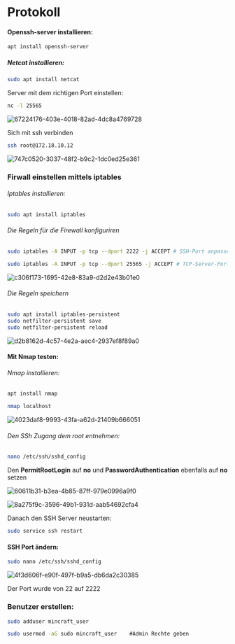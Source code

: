 # Protokoll

#### Openssh-server installieren:

```bash
apt install openssh-server
```



##### Netcat installieren:

```bash
sudo apt install netcat
```

Server mit dem richtigen Port einstellen:

```bash
nc -l 25565
```

![67224176-403e-4018-82ad-4dc8a4769728](file:///C:/Users/bsulj/Pictures/Typedown/67224176-403e-4018-82ad-4dc8a4769728.png)

Sich mit ssh verbinden

```bash
ssh root@172.18.10.12
```

![747c0520-3037-48f2-b9c2-1dc0ed25e361](file:///C:/Users/bsulj/Pictures/Typedown/747c0520-3037-48f2-b9c2-1dc0ed25e361.png)

### Firwall einstellen mittels iptables

###### Iptables installieren:

```bash
sudo apt install iptables
```

###### Die Regeln für die Firewall konfiguriren

```bash
sudo iptables -A INPUT -p tcp --dport 2222 -j ACCEPT # SSH-Port anpassen
```

```bash
sudo iptables -A INPUT -p tcp --dport 25565 -j ACCEPT # TCP-Server-Port anpassen
```

![c306f173-1695-42e8-83a9-d2d2e43b01e0](file:///C:/Users/bsulj/Pictures/Typedown/c306f173-1695-42e8-83a9-d2d2e43b01e0.png)

###### Die Regeln speichern

```bash
sudo apt install iptables-persistent
sudo netfilter-persistent save
sudo netfilter-persistent reload
```



![d2b8162d-4c57-4e2a-aec4-2937ef8f89a0](file:///C:/Users/bsulj/Pictures/Typedown/d2b8162d-4c57-4e2a-aec4-2937ef8f89a0.png)

#### Mit Nmap testen:

###### Nmap installieren:

```bash
apt install nmap

nmap localhost
```

![4023daf8-9993-43fa-a62d-21409b666051](file:///C:/Users/bsulj/Pictures/Typedown/4023daf8-9993-43fa-a62d-21409b666051.png)



###### Den SSh Zugang dem root entnehmen:

```bash
nano /etc/ssh/sshd_config
```

Den **PermitRootLogin** auf **no** und **PasswordAuthentication** ebenfalls auf **no** setzen

![60611b31-b3ea-4b85-87ff-979e0996a9f0](file:///C:/Users/bsulj/Pictures/Typedown/60611b31-b3ea-4b85-87ff-979e0996a9f0.png)

![8a275f9c-3596-49b1-931d-aab54692cfa4](file:///C:/Users/bsulj/Pictures/Typedown/8a275f9c-3596-49b1-931d-aab54692cfa4.png)



Danach den SSH Server neustarten:

```bash
sudo service ssh restart
```



#### SSH Port ändern:

```bash
sudo nano /etc/ssh/sshd_config
```

![4f3d606f-e90f-497f-b9a5-db6da2c30385](file:///C:/Users/bsulj/Pictures/Typedown/4f3d606f-e90f-497f-b9a5-db6da2c30385.png)

Der Port wurde von 22 auf 2222



### Benutzer erstellen:

```bash
sudo adduser mincraft_user

sudo usermod -aG sudo mincraft_user    #Admin Rechte geben
```


